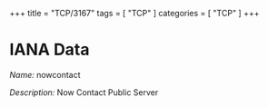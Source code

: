 +++
title = "TCP/3167"
tags = [ "TCP" ]
categories = [ "TCP" ]
+++

# IANA Data

_Name:_ nowcontact

_Description:_ Now Contact Public Server

